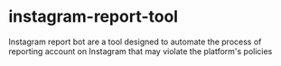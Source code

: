 # instagram-report-tool
Instagram report bot are a tool designed to automate the process of reporting account on Instagram that may violate the platform's policies
